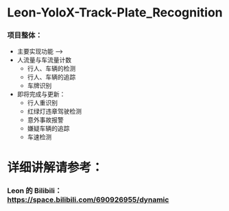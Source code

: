 # Leon-YoloX-Track-Plate_Recognition

### 项目整体：

- 主要实现功能 --> 
- 人流量与车流量计数
  - 行人、车辆的检测
  - 行人、车辆的追踪
  - 车牌识别
- 即将完成与更新：
  - 行人重识别
  - 红绿灯违章驾驶检测
  - 意外事故报警
  - 嫌疑车辆的追踪
  - 车速检测

# 详细讲解请参考：

### Leon 的 Bilibili：https://space.bilibili.com/690926955/dynamic